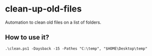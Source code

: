 # clean-up-old-files
Automation to clean old files on a list of folders.

## How to use it?
```
.\clean.ps1 -Daysback -15 -Pathes "C:\temp", "$HOME\Desktop\temp"
```